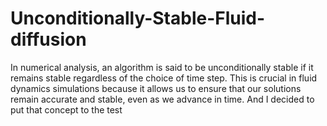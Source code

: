 # Unconditionally-Stable-Fluid-diffusion
In numerical analysis, an algorithm is said to be unconditionally stable if it remains stable regardless of the choice of time step. This is crucial in fluid dynamics simulations because it allows us to ensure that our solutions remain accurate and stable, even as we advance in time. And I decided to put that concept to the test
